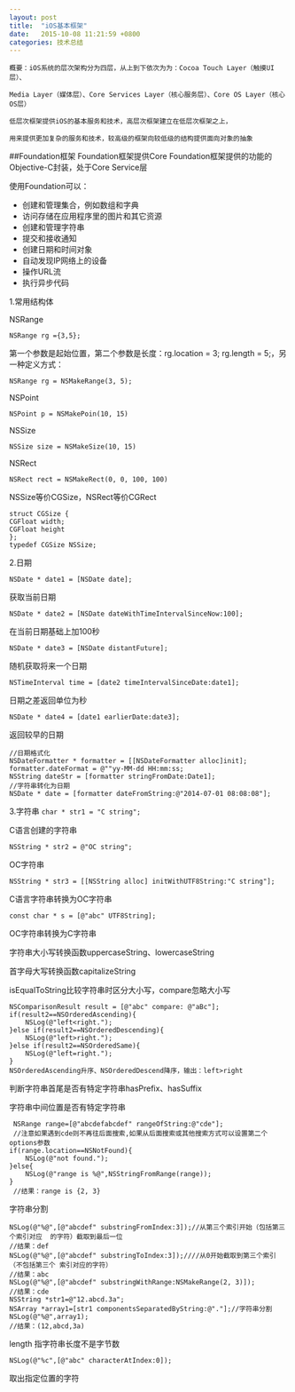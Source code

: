 ```yaml
---
layout: post
title:  "iOS基本框架"
date:   2015-10-08 11:21:59 +0800
categories: 技术总结
---
```

	概要：iOS系统的层次架构分为四层，从上到下依次为为：Cocoa Touch Layer（触摸UI层）、

	Media Layer（媒体层）、Core Services Layer（核心服务层）、Core OS Layer（核心OS层）

	低层次框架提供iOS的基本服务和技术，高层次框架建立在低层次框架之上，

	用来提供更加复杂的服务和技术，较高级的框架向较低级的结构提供面向对象的抽象
	
##Foundation框架
Foundation框架提供Core Foundation框架提供的功能的Objective-C封装，处于Core Service层

使用Foundation可以： 

*	创建和管理集合，例如数组和字典
*	访问存储在应用程序里的图片和其它资源
*	创建和管理字符串
*	提交和接收通知
*	创建日期和时间对象
*	自动发现IP网络上的设备
*	操作URL流
*	执行异步代码
		


1.常用结构体

NSRange

`NSRange rg ={3,5};`

第一个参数是起始位置，第二个参数是长度：rg.location = 3;	rg.length = 5;，另一种定义方式：

`NSRange rg = NSMakeRange(3, 5);`

NSPoint

`NSPoint p = NSMakePoin(10, 15)`

NSSize

`NSSize size = NSMakeSize(10, 15)`

NSRect

`NSRect rect = NSMakeRect(0, 0, 100, 100)`

NSSize等价CGSize，NSRect等价CGRect

	struct CGSize {
	CGFloat width;
	CGFloat height
	};
	typedef CGSize NSSize;
2.日期

`NSDate * date1 = [NSDate date];`

获取当前日期

`NSDate * date2 = [NSDate dateWithTimeIntervalSinceNow:100];`

在当前日期基础上加100秒

`NSDate * date3 = [NSDate distantFuture];`

随机获取将来一个日期

`NSTimeInterval time = [date2 timeIntervalSinceDate:date1];`

日期之差返回单位为秒

`NSDate * date4 = [date1 earlierDate:date3];`

返回较早的日期

	//日期格式化
	NSDateFormatter * formatter = [[NSDateFormatter alloc]init];
	formatter.dateFormat = @""yy-MM-dd HH:mm:ss;
	NSString dateStr = [formatter stringFromDate:Date1];
	//字符串转化为日期
	NSDate * date = [formatter dateFromString:@"2014-07-01 08:08:08"];

3.字符串
`char * str1 = "C string";`	

C语言创建的字符串

`NSString * str2 = @"OC string";`

OC字符串

`NSString * str3 = [[NSString alloc] initWithUTF8String:"C string"];`

C语言字符串转换为OC字符串

`const char * s = [@"abc" UTF8String];`

OC字符串转换为C字符串


字符串大小写转换函数uppercaseString、lowercaseString

首字母大写转换函数capitalizeString

isEqualToString比较字符串时区分大小写，compare忽略大小写

	NSComparisonResult result = [@"abc" compare: @"aBc"];
	if(result2==NSOrderedAscending){
        NSLog(@"left<right.");
    }else if(result2==NSOrderedDescending){
        NSLog(@"left>right.");
    }else if(result2==NSOrderedSame){
        NSLog(@"left=right.");
    }
    NSOrderedAscending升序、NSOrderedDescend降序，输出：left>right

判断字符串首尾是否有特定字符串hasPrefix、hasSuffix

字符串中间位置是否有特定字符串

	 NSRange range=[@"abcdefabcdef" rangeOfString:@"cde"];
	 //注意如果遇到cde则不再往后面搜索,如果从后面搜索或其他搜索方式可以设置第二个options参数
    if(range.location==NSNotFound){
        NSLog(@"not found.");
    }else{
        NSLog(@"range is %@",NSStringFromRange(range));
    }
     //结果：range is {2, 3}
字符串分割

	NSLog(@"%@",[@"abcdef" substringFromIndex:3]);//从第三个索引开始（包括第三个索引对应	的字符）截取到最后一位
    //结果：def
    NSLog(@"%@",[@"abcdef" substringToIndex:3]);////从0开始截取到第三个索引（不包括第三个	索引对应的字符）
    //结果：abc
    NSLog(@"%@",[@"abcdef" substringWithRange:NSMakeRange(2, 3)]);
    //结果：cde
    NSString *str1=@"12.abcd.3a";
    NSArray *array1=[str1 componentsSeparatedByString:@"."];//字符串分割
    NSLog(@"%@",array1);
    //结果：(12,abcd,3a)
     
   
length 指字符串长度不是字节数

`NSLog(@"%c",[@"abc" characterAtIndex:0]);`

取出指定位置的字符


